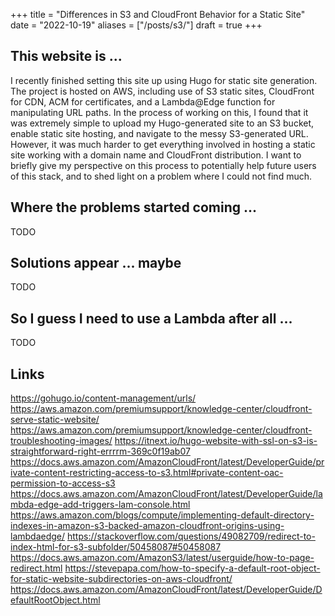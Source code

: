 +++
title = "Differences in S3 and CloudFront Behavior for a Static Site"
date = "2022-10-19"
aliases = ["/posts/s3/"]
draft = true
+++

## This website is ...

I recently finished setting this site up using Hugo for static site generation. The project is hosted on AWS, including use of S3 static sites, CloudFront for CDN, ACM for certificates, and a Lambda@Edge function for manipulating URL paths. In the process of working on this, I found that it was extremely simple to upload my Hugo-generated site to an S3 bucket, enable static site hosting, and navigate to the messy S3-generated URL. However, it was much harder to get everything involved in hosting a static site working with a domain name and CloudFront distribution. I want to briefly give my perspective on this process to potentially help future users of this stack, and to shed light on a problem where I could not find much.

## Where the problems started coming ...

TODO

## Solutions appear ... maybe

TODO

## So I guess I need to use a Lambda after all ...

TODO

## Links
https://gohugo.io/content-management/urls/
https://aws.amazon.com/premiumsupport/knowledge-center/cloudfront-serve-static-website/
https://aws.amazon.com/premiumsupport/knowledge-center/cloudfront-troubleshooting-images/
https://itnext.io/hugo-website-with-ssl-on-s3-is-straightforward-right-errrrm-369c0f19ab07
https://docs.aws.amazon.com/AmazonCloudFront/latest/DeveloperGuide/private-content-restricting-access-to-s3.html#private-content-oac-permission-to-access-s3
https://docs.aws.amazon.com/AmazonCloudFront/latest/DeveloperGuide/lambda-edge-add-triggers-lam-console.html
https://aws.amazon.com/blogs/compute/implementing-default-directory-indexes-in-amazon-s3-backed-amazon-cloudfront-origins-using-lambdaedge/
https://stackoverflow.com/questions/49082709/redirect-to-index-html-for-s3-subfolder/50458087#50458087
https://docs.aws.amazon.com/AmazonS3/latest/userguide/how-to-page-redirect.html
https://stevepapa.com/how-to-specify-a-default-root-object-for-static-website-subdirectories-on-aws-cloudfront/
https://docs.aws.amazon.com/AmazonCloudFront/latest/DeveloperGuide/DefaultRootObject.html

